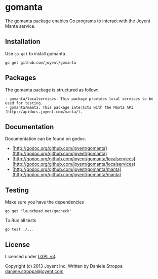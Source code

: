 gomanta
=======

The gomanta package enables Go programs to interact with the Joyent Manta service.

## Installation

Use `go-get` to install gomanta
```
go get github.com/joyent/gomanta
```

## Packages

The gomanta package is structured as follow:

	- gomanta/localservices. This package provides local services to be used for testing.
	- gomanta/manta. This package interacts with the Manta API (http://apidocs.joyent.com/manta/).


## Documentation

Documentation can be found on godoc.

- [http://godoc.org/github.com/joyent/gomanta](http://godoc.org/github.com/joyent/gomanta)
- [http://godoc.org/github.com/joyent/gomanta/localservices] (http://godoc.org/github.com/joyent/gomanta/localservices)
- [http://godoc.org/github.com/joyent/gomanta/manta](http://godoc.org/github.com/joyent/gomanta/manta)

## Testing

Make sure you have the dependencies

```
go get "launchpad.net/gocheck"
```

To Run all tests
```
go test ./...
```

## License
Licensed under [LGPL v3](LICENSE).

Copyright (c) 2013 Joyent Inc.
Written by Daniele Stroppa <daniele.stroppa@joyent.com>